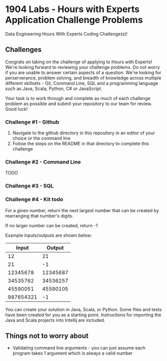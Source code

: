 # 1904 Labs - Hours with Experts Application Challenge Problems
Data Engineering Hours With Experts Coding Challenge(s)!

## Challenges
Congrats on taking on the challenge of applying to Hours with Experts! We're looking forward to 
reviewing your challenge problems. Do not worry if you are unable to answer certain aspects of a question. 
We're looking for perserverance, problem solving, and breadth of knowledge across multiple different skillsets - Git, Command Line, SQL and a programming language such as Java, Scala, Python, C# or JavaScript. 

Your task is to work through and complete as much of each challenge problem as possible and submit your repository to our team for review. Good luck!

### Challenge #1 - Github
1. Navigate to the github directory in this repository in an editor of your choice or the command line
2. Follow the steps on the README in that directory to complete this challenge

### Challenge #2 - Command Line
TODO

### Challenge #3 - SQL 

### Challenge #4 - Kit todo

For a given number, return the next largest number that can be created by rearranging that number's digits.

If no larger number can be created, return -1

Example inputs/outputs are shown below:

|Input|Output|
|----|----|
|12|21|
|21|-1|
|12345678|12345687|
|34535762|34536257|
|45590051|45590105|
|987654321|-1|

You can create your solution in Java, Scala, or Python. Some files and tests have been created for you as a starting point. Instructions for importing the Java and Scala projects into Intellij are included.

## Things not to worry about
 * Validating command line arguments - you can just assume each program takes 1 argument which is always a valid number


